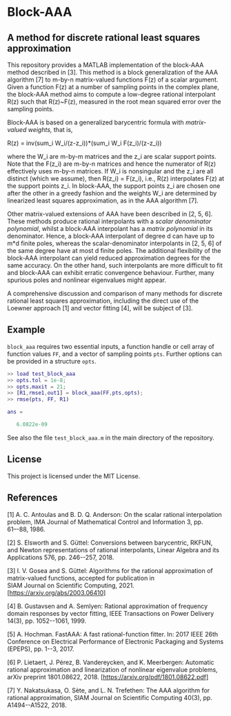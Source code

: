 # Block-AAA
## A method for discrete rational least squares approximation

This repository provides a MATLAB implementation of the block-AAA method
described in [3]. This method is a block generalization of the AAA 
algorithm [7] to m-by-n matrix-valued functions F(z) of a scalar argument. 
Given a function F(z) at a number of sampling points in the complex plane, 
the block-AAA method aims to compute a low-degree rational interpolant R(z) 
such that R(z)~F(z), measured in the root mean squared error over the 
sampling points.

Block-AAA is based on a generalized barycentric formula with 
*matrix-valued weights,* that is,

   R(z) = inv(sum_i W_i/(z-z_i))*(sum_i W_i F(z_i)/(z-z_i))

where the W_i are m-by-m matrices and the z_i are scalar support points. 
Note that the F(z_i) are m-by-n matrices and hence the numerator of R(z) 
effectively uses m-by-n matrices. If W_i is nonsingular and the z_i
are all distinct (which we assume), then R(z_i) = F(z_i), i.e., 
R(z) interpolates F(z) at the support points z_i. 
In block-AAA, the support points z_i are chosen one after the other in 
a greedy fashion and the weights W_i are determined by linearized least 
squares approximation, as in the AAA algorithm [7]. 

Other matrix-valued extensions of AAA have been described in [2, 5, 6]. 
These methods produce rational interpolants with a *scalar denominator
polynomial*, whilst a block-AAA interpolant has a *matrix polynomial* in its 
denominator. Hence, a block-AAA interpolant of degree d can have up to 
m*d finite poles, whereas the scalar-denominator interpolants in [2, 5, 6] 
of the same degree have at most d finite poles. The additional flexibility 
of the block-AAA interpolant can yield reduced approximation degrees 
for the same accuracy. On the other hand, such interpolants are more 
difficult to fit and block-AAA can exhibit erratic convergence behaviour. 
Further, many spurious poles and nonlinear eigenvalues might appear. 

A comprehensive discussion and comparison of many methods for discrete 
rational least squares approximation, including the direct use of the 
Loewner approach [1] and vector fitting [4], will be subject of [3].


## Example

`block_aaa` requires two essential inputs, a function handle or cell array of function values `FF`, and a vector of sampling points `pts`. Further options can be provided in a structure `opts`.

```matlab
>> load test_block_aaa
>> opts.tol = 1e-8;
>> opts.maxit = 21;
>> [R1,rmse1,out1] = block_aaa(FF,pts,opts); 
>> rmse(pts, FF, R1)

ans =

   6.0822e-09
```

See also the file `test_block_aaa.m` in the main directory of the repository.


## License

This project is licensed under the MIT License.


## References

[1] A. C. Antoulas and B. D. Q. Anderson: On the scalar rational 
    interpolation problem, IMA Journal of Mathematical Control and 
    Information 3, pp. 61–-88, 1986.

[2] S. Elsworth and S. Güttel: Conversions between barycentric, RKFUN, 
    and Newton representations of rational interpolants, 
    Linear Algebra and its Applications 576, pp. 246--257, 2018.

[3] I. V. Gosea and S. Güttel: Algorithms for the rational approximation 
    of matrix-valued functions, accepted for publication in  
    SIAM Journal on Scientific Computing, 2021.
    [https://arxiv.org/abs/2003.06410]

[4] B. Gustavsen and A. Semlyen: Rational approximation of frequency 
    domain responses by vector fitting, IEEE Transactions on Power 
    Delivery 14(3), pp. 1052--1061, 1999.

[5] A. Hochman. FastAAA: A fast rational-function fitter. 
    In: 2017 IEEE 26th Conference on Electrical Performance of Electronic 
    Packaging and Systems (EPEPS), pp. 1--3, 2017.

[6] P. Lietaert, J. Pérez, B. Vandereycken, and K. Meerbergen: Automatic 
    rational approximation and linearization of nonlinear eigenvalue 
    problems, arXiv preprint 1801.08622, 2018.
    [https://arxiv.org/pdf/1801.08622.pdf]

[7] Y. Nakatsukasa, O. Sète, and L. N. Trefethen: The AAA algorithm for 
    rational approximation, SIAM Journal on Scientific Computing 40(3), 
    pp. A1494--A1522, 2018.
